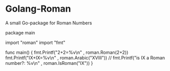 Golang-Roman
============

A small Go-package for Roman Numbers

package main

import "roman"
import "fmt"

func main() {
  fmt.Printf("2+2=%v\n" , roman.Roman(2+2))
	fmt.Printf("IX+IX=%v\n" , roman.Arabic("XVIII"))
	// fmt.Printf("is IX a Roman number?: %v\n" , roman.IsRoman("IX"))
}
